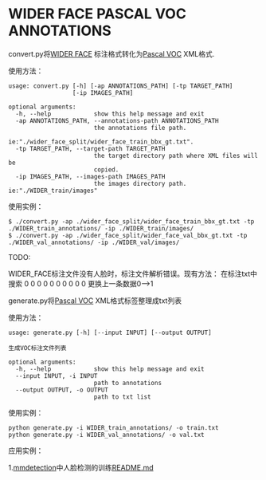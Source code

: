 



# WIDER FACE PASCAL VOC ANNOTATIONS

convert.py将[WIDER FACE](http://mmlab.ie.cuhk.edu.hk/projects/WIDERFace/) 标注格式转化为[Pascal VOC](http://host.robots.ox.ac.uk/pascal/VOC/) XML格式.

使用方法：

```
usage: convert.py [-h] [-ap ANNOTATIONS_PATH] [-tp TARGET_PATH]
                  [-ip IMAGES_PATH]

optional arguments:
  -h, --help            show this help message and exit
  -ap ANNOTATIONS_PATH, --annotations-path ANNOTATIONS_PATH
                        the annotations file path.
                        ie:"./wider_face_split/wider_face_train_bbx_gt.txt".
  -tp TARGET_PATH, --target-path TARGET_PATH
                        the target directory path where XML files will be
                        copied.
  -ip IMAGES_PATH, --images-path IMAGES_PATH
                        the images directory path. ie:"./WIDER_train/images"
```

使用实例：

```
$ ./convert.py -ap ./wider_face_split/wider_face_train_bbx_gt.txt -tp ./WIDER_train_annotations/ -ip ./WIDER_train/images/
$ ./convert.py -ap ./wider_face_split/wider_face_val_bbx_gt.txt -tp ./WIDER_val_annotations/ -ip ./WIDER_val/images/
```

TODO:

WIDER_FACE标注文件没有人脸时，标注文件解析错误。现有方法： 在标注txt中搜索 0 0 0 0 0 0 0 0 0 0 更换上一条数据0-->1



generate.py将[Pascal VOC](http://host.robots.ox.ac.uk/pascal/VOC/) XML格式标签整理成txt列表

使用方法：

```
usage: generate.py [-h] [--input INPUT] [--output OUTPUT]

生成VOC标注文件列表

optional arguments:
  -h, --help            show this help message and exit
  --input INPUT, -i INPUT
                        path to annotations
  --output OUTPUT, -o OUTPUT
                        path to txt list
```

使用实例：

```
python generate.py -i WIDER_train_annotations/ -o train.txt
python generate.py -i WIDER_val_annotations/ -o val.txt
```



应用实例：

1.[mmdetection](https://github.com/open-mmlab/mmdetection)中人脸检测的训练[README.md](https://github.com/open-mmlab/mmdetection/blob/v1.2.0/configs/wider_face/README.md)

